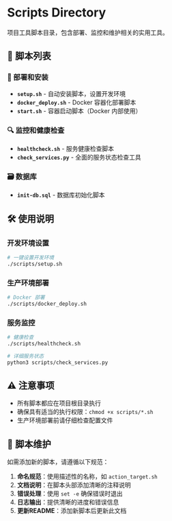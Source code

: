 # Scripts Directory

项目工具脚本目录，包含部署、监控和维护相关的实用工具。

## 📁 脚本列表

### 🚀 部署和安装

- **`setup.sh`** - 自动安装脚本，设置开发环境
- **`docker_deploy.sh`** - Docker 容器化部署脚本
- **`start.sh`** - 容器启动脚本（Docker 内部使用）

### 🔍 监控和健康检查

- **`healthcheck.sh`** - 服务健康检查脚本
- **`check_services.py`** - 全面的服务状态检查工具

### 🗃️ 数据库

- **`init-db.sql`** - 数据库初始化脚本

## 🛠️ 使用说明

### 开发环境设置

```bash
# 一键设置开发环境
./scripts/setup.sh
```

### 生产环境部署

```bash
# Docker 部署
./scripts/docker_deploy.sh
```

### 服务监控

```bash
# 健康检查
./scripts/healthcheck.sh

# 详细服务状态
python3 scripts/check_services.py
```

## ⚠️ 注意事项

- 所有脚本都应在项目根目录执行
- 确保具有适当的执行权限：`chmod +x scripts/*.sh`
- 生产环境部署前请仔细检查配置文件

## 🔧 脚本维护

如需添加新的脚本，请遵循以下规范：

1. **命名规范**：使用描述性的名称，如 `action_target.sh`
2. **文档说明**：在脚本头部添加清晰的注释说明
3. **错误处理**：使用 `set -e` 确保错误时退出
4. **日志输出**：提供清晰的进度和错误信息
5. **更新README**：添加新脚本后更新此文档
